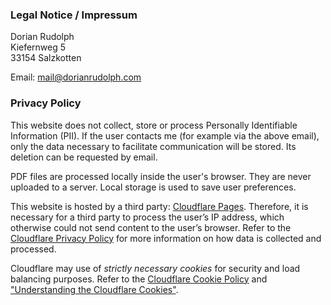 ### Legal Notice / Impressum

Dorian Rudolph<br>
Kiefernweg 5<br>
33154 Salzkotten<br>

Email: mail@dorianrudolph.com

### Privacy Policy

This website does not collect, store or process Personally Identifiable Information (PII).
If the user contacts me (for example via the above email), only the data necessary to facilitate communication will be stored.
Its deletion can be requested by email.

PDF files are processed locally inside the user's browser. They are never uploaded to a server.
Local storage is used to save user preferences.

This website is hosted by a third party: [Cloudflare Pages](https://pages.cloudflare.com/).
Therefore, it is necessary for a third party to process the user’s IP address, which otherwise could not send content to the user’s browser.
Refer to the [Cloudflare Privacy Policy](https://www.cloudflare.com/de-de/privacypolicy/) for more information on how data is collected and processed.

Cloudflare may use of _strictly necessary cookies_ for security and load balancing purposes.
Refer to the [Cloudflare Cookie Policy](https://www.cloudflare.com/cookie-policy/) and ["Understanding the Cloudflare Cookies"](https://developers.cloudflare.com/fundamentals/get-started/reference/cloudflare-cookies/).
